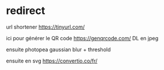 # redirect

url shortener
https://tinyurl.com/

ici pour générer le QR code
https://genqrcode.com/
DL en jpeg

ensuite photopea gaussian blur + threshold

ensuite en svg
https://convertio.co/fr/
